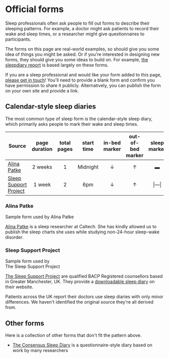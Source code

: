 # Official forms

Sleep professionals often ask people to fill out forms to describe their sleeping patterns.  For example, a doctor might ask patients to record their wake and sleep times, or a researcher might give questionnaires to participants.

The forms on this page are real-world examples, so should give you some idea of things you might be asked.  Or if you're interested in designing new forms, they should give you some ideas to build on.  For example, [the sleepdiary report](/report) is based largely on these forms.

If you are a sleep professional and would like your form added to this page, [please get in touch](https://github.com/sleepdiary/docs/issues/new?title=Please+add+my+form)!  You'll need to provide a blank form and confirm you have permission to share it publicly.  Alternatively, you can publish the form on your own site and provide a link.

## Calendar-style sleep diaries

The most common type of sleep form is the calendar-style sleep diary, which primarily asks people to mark their wake and sleep times.

<div class="official-forms">

| Source      | page duration | total pages | start time | in-bed marker | out-of-bed marker | sleep marker |
| ----------- | ------------- | ----------- | -----------| ---------------- | -------------------- | --------------- |
| [Alina Patke](#alina-patke) | 2 weeks | 1 | Midnight | &darr; | &uarr; | ▬ |
| [Sleep Support Project](#sleep-support-project) | 1 week | 2 | 6pm | &darr; | &uarr; | &#x7c;―&#x7c; |

</div>

### Alina Patke

<ImageFrame link="/create/forms/Alina-Patke/Sleep_Log_without_data.pdf" thumb="/create/forms/Alina-Patke/Sleep_Log_without_data-thumbnail.jpg">
  Sample form used by Alina Patke
</ImageFrame>

[Alina Patke](https://www.bbe.caltech.edu/people/alina-patke) is a sleep researcher at Caltech.  She has kindly allowed us to publish the sleep charts she uses while studying non-24-hour sleep-wake disorder.

<div style="clear:both"></div>

### Sleep Support Project

<ImageFrame link="https://sleepsupportproject.org/wp-content/uploads/2020/11/sleep-diary-BLANK.pdf" thumb="/create/forms/Sleep Support Project-thumbnail.jpg">
  Sample form used by<br>The Sleep Support Project
</ImageFrame>

[The Sleep Support Project](https://sleepsupportproject.org/about/) are qualified BACP Registered counsellors based in Greater Manchester, UK.  They provide a [downloadable sleep diary](https://sleepsupportproject.org/sleep-diary-2/) on their website.

Patients across the UK report their doctors use sleep diaries with only minor differences.  We haven't identified the original source they're all derived from.

<div style="clear:both"></div>

## Other forms

Here is a collection of other forms that don't fit the pattern above.

* [The Consensus Sleep Diary](https://academic.oup.com/sleep/article/35/2/287/2558899) is a questionnaire-style diary based on work by many researchers

<style>
.official-forms td:not(:nth-child(1)) {
  text-align: center;
}
</style>
